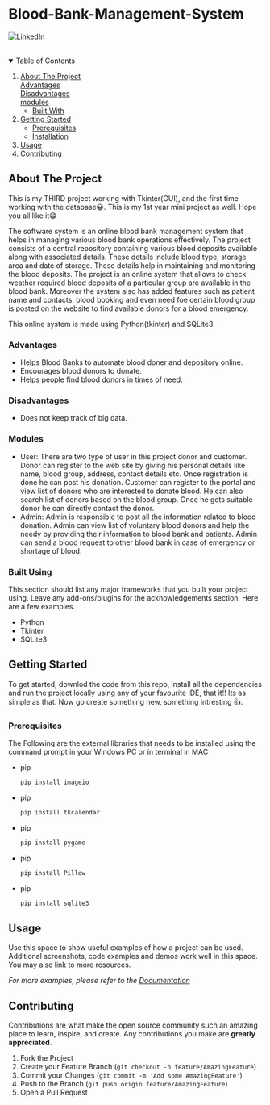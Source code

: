 # Blood-Bank-Management-System
<!--
*** Thanks for checking out the Online Blood Bank Management System. If you have a suggestion
*** that would make this better, please fork the repo and create a pull request
*** or simply open an issue with the tag "enhancement".
*** Thanks again! Now go create something AMAZING! :D
-->



<!-- PROJECT SHIELDS -->
<!--
*** I'm using markdown "reference style" links for readability.
*** Reference links are enclosed in brackets [ ] instead of parentheses ( ).
*** See the bottom of this document for the declaration of the reference variables
*** for contributors-url, forks-url, etc. This is an optional, concise syntax you may use.
*** https://www.markdownguide.org/basic-syntax/#reference-style-links
-->

[![LinkedIn][linkedin-shield]][linkedin-url]


<!-- PROJECT LOGO -->
<br />

<!-- TABLE OF CONTENTS -->
<details open="open">
  <summary>Table of Contents</summary>
  <ol>
    <li>
      <a href="#about-the-project">About The Project</a>
      <br/>
      <a href="#advantages">Advantages</a>
      <br/>
      <a href="#disadvantages">Disadvantages</a>
      <br/>
      <a href="#modules">modules</a>
      <ul>
        <li><a href="#built-with">Built With</a></li>
      </ul>
    </li>
    <li>
      <a href="#getting-started">Getting Started</a>
      <ul>
        <li><a href="#prerequisites">Prerequisites</a></li>
        <li><a href="#installation">Installation</a></li>
      </ul>
    </li>
    <li><a href="#usage">Usage</a></li>
    <li><a href="#contributing">Contributing</a></li>
  </ol>
</details>



<!-- ABOUT THE PROJECT -->
## About The Project

This is my THIRD project working with Tkinter(GUI), and the first time working with the database😀. This is my 1st year mini project as well. Hope you all like it😁

The software system is an online blood bank management system that helps in managing various blood bank operations effectively. The project consists of a central repository containing various blood deposits available along with associated details. These details include blood type, storage area and date of storage. These details help in maintaining and monitoring the blood deposits. The project is an online system that allows to check weather required blood deposits of a particular group are available in the blood bank. Moreover the system also has added features such as patient name and contacts, blood booking and even need foe certain blood group is posted on the website to find available donors for a blood emergency.

This online system is made using Python(tkinter) and SQLite3.

### Advantages
* Helps Blood Banks to automate blood doner and depository online.
* Encourages blood donors to donate.
* Helps people find blood donors in times of need.
### Disadvantages
* Does not keep track of big data.

### Modules

* User: There are two type of user in this project donor and customer. Donor can register to the web site by giving his personal details like name, blood group, address, contact details etc. Once registration is done he can post his donation. Customer can register to the portal and view list of donors who are interested to donate blood. He can also search list of donors based on the blood group. Once he gets suitable donor he can directly contact the donor.
* Admin: Admin is responsible to post all the information related to blood donation. Admin can view list of voluntary blood donors and help the needy by providing their information to blood bank and patients. Admin can send a blood request to other blood bank in case of emergency or shortage of blood.

### Built Using

This section should list any major frameworks that you built your project using. Leave any add-ons/plugins for the acknowledgements section. Here are a few examples.
* Python
* Tkinter
* SQLite3



<!-- GETTING STARTED -->
## Getting Started

To get started, downlod the code from this repo, install all the dependencies and run the project locally using any of your favourite IDE, that it!! Its as simple as that.
Now go create something new, something intresting 👍.

### Prerequisites

The Following are the external libraries that needs to be installed using the command prompt in your Windows PC or in terminal in MAC 
* pip
  ```sh
  pip install imageio
  ```
  
* pip
  ```sh
  pip install tkcalendar
  ```
  
* pip
  ```sh
  pip install pygame
  ```
  
* pip
  ```sh
  pip install Pillow
  ```
  
* pip
  ```sh
  pip install sqlite3
  ```

<!-- USAGE EXAMPLES -->
## Usage

Use this space to show useful examples of how a project can be used. Additional screenshots, code examples and demos work well in this space. You may also link to more resources.

_For more examples, please refer to the [Documentation](https://example.com)_



<!-- ROADMAP -->

<!-- CONTRIBUTING -->
## Contributing

Contributions are what make the open source community such an amazing place to learn, inspire, and create. Any contributions you make are **greatly appreciated**.

1. Fork the Project
2. Create your Feature Branch (`git checkout -b feature/AmazingFeature`)
3. Commit your Changes (`git commit -m 'Add some AmazingFeature'`)
4. Push to the Branch (`git push origin feature/AmazingFeature`)
5. Open a Pull Request




<!-- MARKDOWN LINKS & IMAGES -->
<!-- https://www.markdownguide.org/basic-syntax/#reference-style-links -->
[linkedin-shield]: https://img.shields.io/badge/-LinkedIn-black.svg?style=for-the-badge&logo=linkedin&colorB=555
[linkedin-url]: https://www.linkedin.com/in/nisarg-doshi-69567418b/
